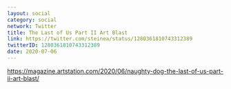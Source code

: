 ```yaml
---
layout: social
category: social
network: Twitter
title: The Last of Us Part II Art Blast
link: https://twitter.com/steinea/status/1280361810743312389
twitterID: 1280361810743312389
date: 2020-07-06
---
```


<https://magazine.artstation.com/2020/06/naughty-dog-the-last-of-us-part-ii-art-blast/>
